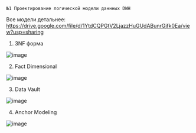 `№1 Проектирование логической модели даннных DWH`

Все модели детальнее: https://drive.google.com/file/d/1YtdCQPGtV2LjazzHuGUdABunrGjfk0Ea/view?usp=sharing

1. 3NF форма

![image](https://github.com/ZhDmitriy/karpov_de/assets/141666797/30c7f621-3e97-4534-af99-9b79a0091238)

2. Fact Dimensional

![image](https://github.com/ZhDmitriy/karpov_de/assets/141666797/e11a5bac-4a1e-45f1-af12-32835d947323)

3. Data Vault

![image](https://github.com/ZhDmitriy/karpov_de/assets/141666797/8092d176-1f8f-4d06-863a-25f33269f592)

4. Anchor Modeling

![image](https://github.com/ZhDmitriy/karpov_de/assets/141666797/d110b7a0-0fda-48a6-ac47-7cf230560d96)


